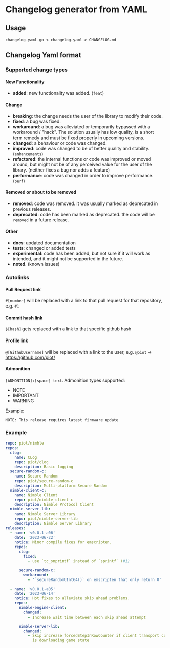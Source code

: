 # Changelog generator from YAML


## Usage

```shell
changelog-yaml-go < changelog.yaml > CHANGELOG.md
```

## Changelog Yaml format

### Supported change types

#### New Functionality

* **added**: new functionality was added. (`feat`)

#### Change

* **breaking**: the change needs the user of the library to modify their code.
* **fixed**: a bug was fixed.
* **workaround**: a bug was alleviated or temporarily bypassed with a workaround / "hack". The solution usually has low quality, is a short term remedy and must be fixed properly in upcoming versions.
* **changed**: a behaviour or code was changed.
* **improved**: code was changed to be of better quality and stability. (`enhancements`)
* **refactored**: the internal functions or code was improved or moved around, but might not be of any perceived value for the user of the library. (neither fixes a bug nor adds a feature)
* **performance**: code was changed in order to improve performance. (`perf`)

#### Removed or about to be removed

* **removed**: code was removed. it was usually marked as deprecated in previous releases.
* **deprecated**: code has been marked as deprecated. the code will be `removed` in a future release.

#### Other

* **docs**: updated documentation
* **tests**: changed or added tests
* **experimental**: code has been added, but not sure if it will work as intended, and it might not be supported in the future.
* **noted**. (known issues)

### Autolinks

#### Pull Request link

`#[number]` will be replaced with a link to that pull request for that repository, e.g. `#1`

#### Commit hash link

`$[hash]` gets replaced with a link to that specific github hash

#### Profile link

`@[GithubUsername]` will be replaced with a link to the user, e.g. `@piot` -> https://github.com/piot/

#### Admonition

`[ADMONITION]:[space] text`. Admonition types supported:

* NOTE
* IMPORTANT
* WARNING

Example:

```text
NOTE: This release requires latest firmware update
```

### Example

```yaml
repo: piot/nimble
repos:
  clog:
    name: CLog
    repo: piot/clog
    description: Basic logging
  secure-random-c:
    name: Secure Random
    repo: piot/secure-random-c
    description: Multi-platform Secure Random
  nimble-client-c:
    name: Nimble Client
    repo: piot/nimble-client-c
    description: Nimble Protocol Client
  nimble-server-lib:
    name: Nimble Server Library
    repo: piot/nimble-server-lib
    description: Nimble Server Library
releases:
  - name: 'v0.0.1-a06'
    date: '2023-06-22'
    notice: Minor compile fixes for emscripten.
    repos:
      clog:
        fixed:
          - use `tc_snprintf` instead of `sprintf` (#1)

      secure-random-c:
        workaround:
          - '`secureRandomUInt64()` on emscripten that only return 0'

  - name: 'v0.0.1-a05'
    date: '2023-06-14'
    notice: Hot fixes to alleviate skip ahead problems.
    repos:
      nimble-engine-client:
        changed:
          - Increase wait time between each skip ahead attempt

      nimble-server-lib:
        changed:
          - Skip increase forcedStepInRowCounter if client transport connection
            is downloading game state
```
